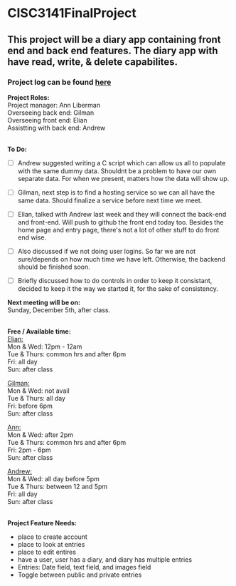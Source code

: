 # CISC3141FinalProject
## This project will be a diary app containing front end and back end features. The diary app with have read, write, & delete capabilites. 
### Project log can be found [here](https://docs.google.com/spreadsheets/d/1nErqF08F0zkLsUQIwgYAL4NGpi0mv8W7p4hD1mMQAXg/edit#gid=0)

**Project Roles:** <br>
Project manager: Ann Liberman <br>
Overseeing back end: Gilman <br>
Overseeing front end: Elian <br>
Assistting with back end: Andrew <br>
<br>

**To Do:** <br>
- [ ] Andrew suggested writing a C script which can allow us all to populate with the same dummy data. Shouldnt be a problem to have our own separate data. For when we present, matters how the data will show up.  

- [ ] Gilman, next step is to find a hosting service so we can all have the same data. Should finalize a service before next time we meet. 

- [ ] Elian, talked with Andrew last week and they will connect the back-end and front-end. Will push to github the front end today too. Besides the home page and entry page, there's not a lot of other stuff to do front end wise. 

- [ ] Also discussed if we not doing user logins. So far we are not sure/depends on how much time we have left. Otherwise, the backend should be finished soon.

- [ ] Briefly discussed how to do controls in order to keep it consistant, decided to keep it the way we started it, for the sake of consistency. 

**Next meeting will be on:**<br> 
Sunday, December 5th, after class. <br>
<br>

**Free / Available time:** <br>
<ins>Elian:</ins> <br>
Mon & Wed: 12pm - 12am <br>
Tue & Thurs: common hrs and after 6pm <br> 
Fri: all day <br>
Sun: after class <br>

<ins>Gilman:</ins> <br>
Mon & Wed: not avail <br>
Tue & Thurs: all day <br>
Fri: before 6pm  <br>
Sun: after class <br>

<ins>Ann:</ins> <br>
Mon & Wed: after 2pm <br>
Tue & Thurs: common hrs and after 6pm <br>
Fri: 2pm - 6pm <br>
Sun: after class <br>

<ins>Andrew:</ins> <br>
Mon & Wed: all day before 5pm <br>
Tue & Thurs: between 12 and 5pm <br>
Fri: all day <br>
Sun: after class <br>
<br>

**Project Feature Needs:** <br>
- place to create account <br>
- place to look at entries <br>
- place to edit entires <br>
- have a user, user has a diary, and diary has multiple entries <br>
- Entries: Date field, text field, and images field <br>
- Toggle between public and private entries <br>
